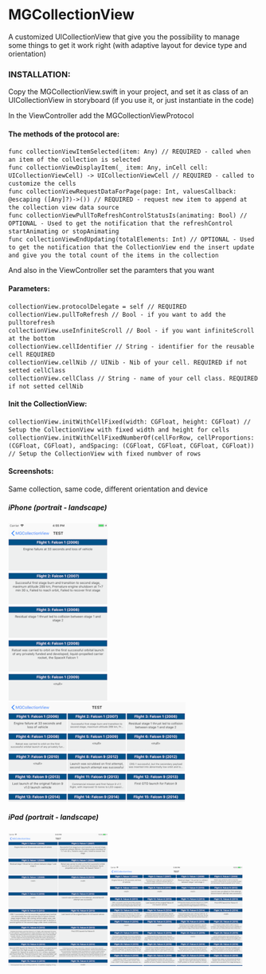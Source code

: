 
# MGCollectionView
A customized UICollectionView that give you the possibility to manage some things to get it work right (with adaptive layout for device type and orientation)

### INSTALLATION:
Copy the MGCollectionView.swift in your project, and set it as class of an UICollectionView in storyboard (if you use it, or just instantiate in the code)

In the ViewController add the MGCollectionViewProtocol
#### The methods of the protocol are:
    func collectionViewItemSelected(item: Any) // REQUIRED - called when an item of the collection is selected
    func collectionViewDisplayItem(_ item: Any, inCell cell: UICollectionViewCell) -> UICollectionViewCell // REQUIRED - called to customize the cells
    func collectionViewRequestDataForPage(page: Int, valuesCallback: @escaping ([Any]?)->()) // REQUIRED - request new item to append at the collection view data source
    func collectionViewPullToRefreshControlStatusIs(animating: Bool) // OPTIONAL - Used to get the notification that the refreshControl startAnimating or stopAnimating
    func collectionViewEndUpdating(totalElements: Int) // OPTIONAL - Used to get the notification that the CollectionView end the insert update and give you the total count of the items in the collection
   
And also in the ViewController set the paramters that you want
#### Parameters:
    collectionView.protocolDelegate = self // REQUIRED
    collectionView.pullToRefresh // Bool - if you want to add the pulltorefresh
    collectionView.useInfiniteScroll // Bool - if you want infiniteScroll at the bottom
    collectionView.cellIdentifier // String - identifier for the reusable cell REQUIRED
    collectionView.cellNib // UINib - Nib of your cell. REQUIRED if not setted cellClass
    collectionView.cellClass // String - name of your cell class. REQUIRED if not setted cellNib
    
#### Init the CollectionView:
    collectionView.initWithCellFixed(width: CGFloat, height: CGFloat) // Setup the CollectionView with fixed width and height for cells
    collectionView.initWithCellFixedNumberOf(cellForRow, cellProportions: (CGFloat, CGFloat), andSpacing: (CGFloat, CGFloat, CGFloat, CGFloat)) // Setup the CollectionView with fixed numbver of rows

#### Screenshots:
Same collection, same code, different orientation and device
##### iPhone (portrait - landscape)
<img src="https://raw.githubusercontent.com/MarkWarriors/MGCollectionView/master/iphone_port.png" width="200"> <img src="https://raw.githubusercontent.com/MarkWarriors/MGCollectionView/master/iphone_land.png" height="200"> 

##### iPad (portrait - landscape)
<img src="https://raw.githubusercontent.com/MarkWarriors/MGCollectionView/master/ipad_port.png" width="200"> <img src="https://raw.githubusercontent.com/MarkWarriors/MGCollectionView/master/ipad_land.png" height="200">
